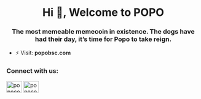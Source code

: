 <h1 align="center">Hi 👋, Welcome to POPO</h1>
<h3 align="center">The most memeable memecoin in existence. The dogs have had their day, it’s time for Popo to take reign.</h3>

- ⚡ Visit: **popobsc.com**

<h3 align="left">Connect with us:</h3>
<p align="left">
<a href="https://twitter.com/popocoinbsc" target="blank"><img align="center" src="https://raw.githubusercontent.com/rahuldkjain/github-profile-readme-generator/master/src/images/icons/Social/twitter.svg" alt="popocoinbsc" height="30" width="40" /></a>
<a href="https://instagram.com/popocoinbsc" target="blank"><img align="center" src="https://raw.githubusercontent.com/rahuldkjain/github-profile-readme-generator/master/src/images/icons/Social/instagram.svg" alt="popocoinbsc" height="30" width="40" /></a>
</p>
